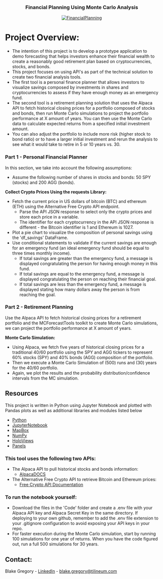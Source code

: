 <h3 align="center">Financial Planning Using Monte Carlo Analysis</h3>
<p align="center">
  <a href="https://github.com/bgregory0913/">
    <img src="FinancialPlanning.PNG" alt="FinancialPlanning" align="center">
  </a>
</p>


# Project Overview:
* The intention of this project is to develop a prototype application to demo forecasting that helps investors enhance their financial wealth to create a reasonably good retirement plan based on cryptocurrencies, stocks, and bonds.
* This project focuses on using API's as part of the technical solution to create two financial analysis tools.
* The first tool is a personal finance planner that allows investors to visualize savings composed by investments in shares and cryptocurrencies to assess if they have enough money as an emergency fund.
* The second tool is a retirement planning solution that uses the Alpaca API to fetch historical closing prices for a portfolio composed of stocks and bonds, then run Monte Carlo simulations to project the portfolio performance at X amount of years. You can then use the Monte Carlo data to calculate expected returns from a specified initial investment amount.
* You can also adjust the portfolio to include more risk (higher stock to bond ratio) or to have a larger initial investment and rerun the  analysis to see what it would take to retire in 5 or 10 years vs. 30.


### Part 1 - Personal Financial Planner
In this section, we take into account the following assumptions:
* Assume the following number of shares in stocks and bonds: 50 SPY (stocks) and 200 AGG (bonds).

__Collect Crypto Prices Using the requests Library:__
* Fetch the current price in US dollars of bitcoin (BTC) and ethereum (ETH) using the Alternative Free Crypto API endpoint.
     * Parse the API JSON response to select only the crypto prices and store each price in a variable.
     * The identifier for each cryptocurrency in the API JSON response is different - the Bitcoin identifier is 1 and Ethereum is 1027.
* Plot a pie chart to visualize the composition of personal savings using the 'df_savings' DataFrame.
* Use conditional statements to validate if the current savings are enough for an emergency fund (an ideal emergency fund should be equal to three times monthly income).
     * If total savings are greater than the emergency fund, a message is displayed congratulating the person for having enough money in this fund.
     * If total savings are equal to the emergency fund, a message is displayed congratulating the person on reaching their financial goal.
     * If total savings are less than the emergency fund, a message is displayed stating how many dollars away the person is from reaching the goal.


### Part 2 - Retirement Planning
Use the Alpaca API to fetch historical closing prices for a retirement portfolio and the MCForecastTools toolkit to create Monte Carlo simulations, we can project the portfolio performance at X amount of years.

__Monte Carlo Simulation:__
* Using Alpaca, we fetch five years of historical closing prices for a traditional 40/60 portfolio using the SPY and AGG tickers to represent 60% stocks (SPY) and 40% bonds (AGG) composition of the portfolio.
* Then we execute a Monte Carlo Simulation of (500) runs and (30) years for the 40/60 portfolio.
* Again, we plot the results and the probability distribution/confidence intervals from the MC simulation.


## Resources
This project is written in Python using Jupyter Notebook and plotted with Pandas plots as well as additional libraries and modules listed below

* [Python](https://www.python.org/)
* [JupyterNotebook](https://jupyter.org/)
* [MapBox](https://www.mapbox.com/)
* [NumPy](https://numpy.org/)
* [HoloViews](http://holoviews.org/)
* [Panels](https://panel.holoviz.org/reference/panes/HoloViews.html)

### This tool uses the following two APIs:
* The Alpaca API to pull historical stocks and bonds information:
     * [AlpacaDOCS](https://alpaca.markets/docs/)
* The Alternative Free Crypto API to retrieve Bitcoin and Ethereum prices:
     * [Free Crypto API Documentation](https://alternative.me/crypto/api/)


### To run the notebook yourself:
* Download the files in the 'Code' folder and create a .env file with your Alpaca API key and Alpaca Secret Key in the same directory. If deploying to your own github, remember to add the .env file extension to your .gitignore configuration to avoid exposing your API keys in your repo.
* For faster execution during the Monte Carlo simulation, start by running 100 simulations for one year of returns. When you have the code figured out, run a full 500 simulations for 30 years.

## Contact:
Blake Gregory - [LinkedIn](www.linkedin.com/in/blake-greg) - blake.gregory@tilineum.com
